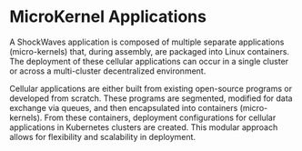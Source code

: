 # MicroKernel Applications

A ShockWaves application is composed of multiple separate applications (micro-kernels) that, during assembly, are
packaged into Linux containers. The deployment of these cellular applications can occur in a single cluster or across a
multi-cluster decentralized environment.

Cellular applications are either built from existing open-source programs or developed from scratch. These programs are
segmented, modified for data exchange via queues, and then encapsulated into containers (micro-kernels). From these
containers, deployment configurations for cellular applications in Kubernetes clusters are created. This modular
approach allows for flexibility and scalability in deployment.

